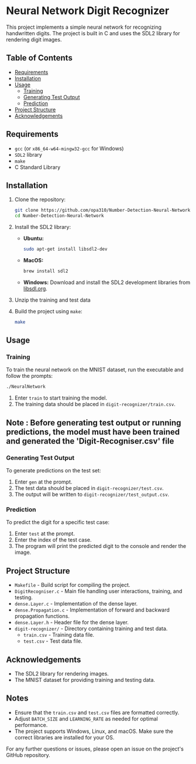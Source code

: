 # Neural Network Digit Recognizer

This project implements a simple neural network for recognizing handwritten digits. The project is built in C and uses the SDL2 library for rendering digit images.

## Table of Contents

- [Requirements](#requirements)
- [Installation](#installation)
- [Usage](#usage)
  - [Training](#training)
  - [Generating Test Output](#generating-test-output)
  - [Prediction](#prediction)
- [Project Structure](#project-structure)
- [Acknowledgements](#acknowledgements)

## Requirements

- `gcc` (or `x86_64-w64-mingw32-gcc` for Windows)
- `SDL2` library
- `make`
- C Standard Library

## Installation

1. Clone the repository:

    ```sh
    git clone https://github.com/opa310/Number-Detection-Neural-Network.git
    cd Number-Detection-Neural-Network
    ```

2. Install the SDL2 library:
    - **Ubuntu:**
      ```sh
      sudo apt-get install libsdl2-dev
      ```
    - **MacOS:**
      ```sh
      brew install sdl2
      ```
    - **Windows:**
      Download and install the SDL2 development libraries from [libsdl.org](https://libsdl.org).

3. Unzip the training and test data

4. Build the project using `make`:

    ```sh
    make
    ```

## Usage

### Training

To train the neural network on the MNIST dataset, run the executable and follow the prompts:

```sh
./NeuralNetwork
```

1. Enter `train` to start training the model.
2. The training data should be placed in `digit-recognizer/train.csv`.

## Note : Before generating test output or running predictions, the model must have been trained and generated the 'Digit-Recogniser.csv' file

### Generating Test Output

To generate predictions on the test set:

1. Enter `gen` at the prompt.
2. The test data should be placed in `digit-recognizer/test.csv`.
3. The output will be written to `digit-recognizer/test_output.csv`.

### Prediction

To predict the digit for a specific test case:

1. Enter `test` at the prompt.
2. Enter the index of the test case.
3. The program will print the predicted digit to the console and render the image.

## Project Structure

- `Makefile` - Build script for compiling the project.
- `DigitRecogniser.c` - Main file handling user interactions, training, and testing.
- `dense.Layer.c` - Implementation of the dense layer.
- `dense.Propagation.c` - Implementation of forward and backward propagation functions.
- `dense.Layer.h` - Header file for the dense layer.
- `digit-recognizer/` - Directory containing training and test data.
  - `train.csv` - Training data file.
  - `test.csv` - Test data file.

## Acknowledgements

- The SDL2 library for rendering images.
- The MNIST dataset for providing training and testing data.


## Notes

- Ensure that the `train.csv` and `test.csv` files are formatted correctly.
- Adjust `BATCH_SIZE` and `LEARNING_RATE` as needed for optimal performance.
- The project supports Windows, Linux, and macOS. Make sure the correct libraries are installed for your OS.

For any further questions or issues, please open an issue on the project's GitHub repository.

